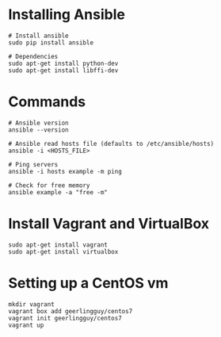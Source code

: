 # Installing Ansible

```
# Install ansible
sudo pip install ansible

# Dependencies
sudo apt-get install python-dev
sudo apt-get install libffi-dev
```

# Commands

```
# Ansible version
ansible --version

# Ansible read hosts file (defaults to /etc/ansible/hosts)
ansible -i <HOSTS_FILE>

# Ping servers
ansible -i hosts example -m ping

# Check for free memory
ansible example -a "free -m"

```

# Install Vagrant and VirtualBox

```
sudo apt-get install vagrant
sudo apt-get install virtualbox
```

# Setting up a CentOS vm

```
mkdir vagrant
vagrant box add geerlingguy/centos7
vagrant init geerlingguy/centos7
vagrant up
```

